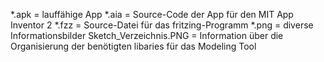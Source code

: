 *.apk = lauffähige App
*.aia = Source-Code der App für den MIT App Inventor 2
*.fzz = Source-Datei für das fritzing-Programm
*.png = diverse Informationsbilder
Sketch_Verzeichnis.PNG = Information über die Organisierung der benötigten libaries für das Modeling Tool
